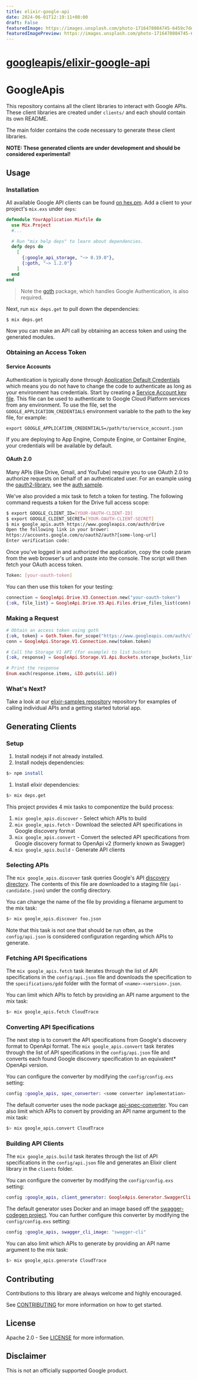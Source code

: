 ```yaml
---
title: elixir-google-api
date: 2024-06-01T12:19:11+08:00
draft: False
featuredImage: https://images.unsplash.com/photo-1716478084745-6459c7de7d42?ixid=M3w0NjAwMjJ8MHwxfHJhbmRvbXx8fHx8fHx8fDE3MTcyMTUzOTF8&ixlib=rb-4.0.3
featuredImagePreview: https://images.unsplash.com/photo-1716478084745-6459c7de7d42?ixid=M3w0NjAwMjJ8MHwxfHJhbmRvbXx8fHx8fHx8fDE3MTcyMTUzOTF8&ixlib=rb-4.0.3
---
```


# [googleapis/elixir-google-api](https://github.com/googleapis/elixir-google-api)

# GoogleApis

This repository contains all the client libraries to interact with Google APIs.
These client libraries are created under `clients/` and each should contain its
own README.

The main folder contains the code necessary to generate these client libraries.

**NOTE: These generated clients are under development and should be considered
experimental!**


## Usage

### Installation

All available Google API clients can be found [on hex.pm][hex_pm]. Add a client
to your project's `mix.exs` under `deps`:

```ex
defmodule YourApplication.Mixfile do
  use Mix.Project
  #...

  # Run "mix help deps" to learn about dependencies.
  defp deps do
    [
      {:google_api_storage, "~> 0.19.0"},
      {:goth, "~> 1.2.0"}
    ]
  end
end
```

> Note the [goth][goth] package, which handles Google Authentication, is also
> required.

Next, run `mix deps.get` to pull down the dependencies:

```sh
$ mix deps.get
```

Now you can make an API call by obtaining an access token and using the
generated modules.

### Obtaining an Access Token

#### Service Accounts

Authentication is typically done through [Application Default Credentials][adc]
which means you do not have to change the code to authenticate as long as
your environment has credentials. Start by creating a
[Service Account key file][service_account_key_file]. This file can be used to
authenticate to Google Cloud Platform services from any environment. To use
the file, set the `GOOGLE_APPLICATION_CREDENTIALS` environment variable to
the path to the key file, for example:

    export GOOGLE_APPLICATION_CREDENTIALS=/path/to/service_account.json

If you are deploying to App Engine, Compute Engine, or Container Engine, your
credentials will be available by default.

#### OAuth 2.0

Many APIs (like Drive, Gmail, and YouTube) require you to use OAuth 2.0 to
authorize requests on behalf of an authenticated user. For an example using
the [oauth2-library][oauth2-library], see the [auth sample][auth-sample].

We've also provided a mix task to fetch a token for testing. The following
command requests a token for the Drive full access scope:

```bash
$ export GOOGLE_CLIENT_ID=[YOUR-OAUTH-CLIENT-ID]
$ export GOOGLE_CLIENT_SECRET=[YOUR-OAUTH-CLIENT-SECRET]
$ mix google_apis.auth https://www.googleapis.com/auth/drive
Open the following link in your brower:
https://accounts.google.com/o/oauth2/auth?[some-long-url]
Enter verification code:
```

Once you've logged in and authorized the application, copy the code param from
the web browser's url and paste into the console. The script will then fetch
your OAuth access token.

```bash
Token: [your-oauth-token]
```

You can then use this token for your testing:

```elixir
connection = GoogleApi.Drive.V3.Connection.new("your-oauth-token")
{:ok, file_list} = GoogleApi.Drive.V3.Api.Files.drive_files_list(conn)
```

### Making a Request

```ex
# Obtain an access token using goth
{:ok, token} = Goth.Token.for_scope("https://www.googleapis.com/auth/cloud-platform")
conn = GoogleApi.Storage.V1.Connection.new(token.token)

# Call the Storage V1 API (for example) to list buckets
{:ok, response} = GoogleApi.Storage.V1.Api.Buckets.storage_buckets_list(conn, project_id)

# Print the response
Enum.each(response.items, &IO.puts(&1.id))
```

### What's Next?

Take a look at our [elixir-samples repository][elixir-samples] repository for
examples of calling individual APIs and a getting started tutorial app.

## Generating Clients

### Setup

1. Install nodejs if not already installed.
1. Install nodejs dependencies:

```bash
$> npm install
```

1. Install elixir dependencies:

```bash
$> mix deps.get
```

This project provides 4 mix tasks to componentize the build process:

1. `mix google_apis.discover` - Select which APIs to build
1. `mix google_apis.fetch` - Download the selected API specifications in Google
   discovery format
1. `mix google_apis.convert` - Convert the selected API specifications from
   Google discovery format to OpenApi v2 (formerly known as Swagger)
1. `mix google_apis.build` - Generate API clients

### Selecting APIs

The `mix google_apis.discover` task queries Google's API [discovery
directory][discovery-directory]. The contents of this file are downloaded to a
staging file (`api-candidate.json`) under the config directory.

You can change the name of the file by providing a filename argument to the mix
task:

```bash
$> mix google_apis.discover foo.json
```

Note that this task is not one that should be run often, as the
`config/api.json` is considered configuration regarding which APIs to generate.

### Fetching API Specifications

The `mix google_apis.fetch` task iterates through the list of API
specifications in the `config/api.json` file and downloads the specification to
the `specifications/gdd` folder with the format of `<name>-<version>.json`.

You can limit which APIs to fetch by providing an API name argument to the mix
task:

```bash
$> mix google_apis.fetch CloudTrace
```

### Converting API Specifications

The next step is to convert the API specifications from Google's discovery
format to OpenApi format.  The `mix google_apis.convert` task iterates through
the list of API specifications in the `config/api.json` file and converts each
found Google discovery specification to an equivalent* OpenApi version.

You can configure the converter by modifying the `config/config.exs` setting:

```elixir
config :google_apis, spec_converter: <some converter implementation>
```

The default converter uses the node package
[api-spec-converter][api-spec-converter].  You can also limit which APIs to
convert by providing an API name argument to the mix task:

```bash
$> mix google_apis.convert CloudTrace
```

### Building API Clients

The `mix google_apis.build` task iterates through the list of API
specifications in the `config/api.json` file and generates an Elixir client
library in the `clients` folder.

You can configure the converter by modifying the `config/config.exs` setting:

```elixir
config :google_apis, client_generator: GoogleApis.Generator.SwaggerCli
```

The default generator uses Docker and an image based off the [swagger-codegen
project][swagger-codegen]. You can further configure this converter by
modifying the `config/config.exs` setting:

```elixir
config :google_apis, swagger_cli_image: "swagger-cli"
```

You can also limit which APIs to generate by providing an API name argument to
the mix task:

```bash
$> mix google_apis.generate CloudTrace
```

## Contributing

Contributions to this library are always welcome and highly encouraged.

See [CONTRIBUTING](CONTRIBUTING.md) for more information on how to get started.

## License

Apache 2.0 - See [LICENSE](LICENSE) for more information.

## Disclaimer

This is not an officially supported Google product.

[adc]: https://cloud.google.com/docs/authentication#getting_credentials_for_server-centric_flow
[service_account_key_file]: https://developers.google.com/identity/protocols/OAuth2ServiceAccount#creatinganaccount
[discovery-directory]: https://www.googleapis.com/discovery/v1/apis
[api-spec-converter]: https://github.com/LucyBot-Inc/api-spec-converter
[swagger-codegen]: https://github.com/swagger-api/swagger-codegen
[hex_pm]: https://hex.pm/users/google-cloud
[goth]: https://hex.pm/packages/goth
[elixir-samples]: https://github.com/GoogleCloudPlatform/elixir-samples
[oauth2-library]: https://github.com/scrogson/oauth2
[auth-sample]: https://github.com/GoogleCloudPlatform/elixir-samples/tree/master/auth
